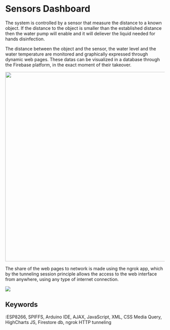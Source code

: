 # Sensors Dashboard

The system is controlled by a sensor that measure the distance to a known object. If the distance to the object is smaller than the established distance then the water pump will enable and it will deliever the liquid needed for hands disinfection.

The distance between the object and the sensor, the water level and the water temperature are monitored and graphically expressed through dynamic web pages. These datas can be visualized in a database through the Firebase platform, in the exact moment of their takeover.

<img src="https://user-images.githubusercontent.com/61541953/125311294-f9e45b00-e33b-11eb-9ebf-f75c21ed3f6e.png" width="1300" height="600">

The share of the web pages to network is made using the ngrok app, which by the tunneling session principle allows the access to the web interface from anywhere, using any type of internet connection. 

<img src="https://user-images.githubusercontent.com/61541953/125313628-14b7cf00-e33e-11eb-89c0-2c277ebedb6d.png">


<h2><b>Keywords</b></h2>:ESP8266, SPIFFS, Arduino IDE, AJAX, JavaScript, XML, CSS Media Query, HighCharts JS, Firestore db, ngrok HTTP tunneling


